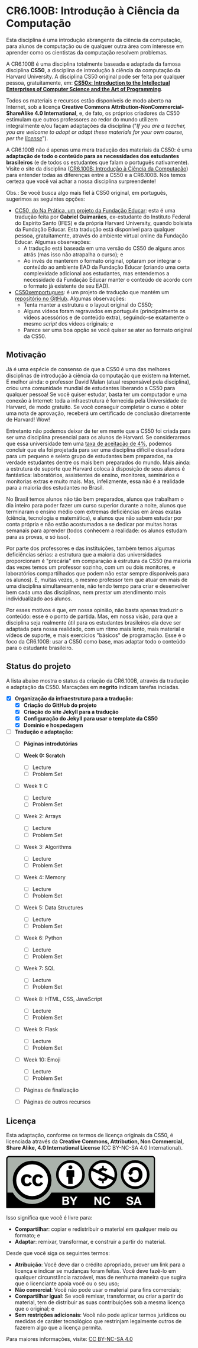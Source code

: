 # CR6.100B: Introdução à Ciência da Computação

Esta disciplina é uma introdução abrangente da ciência da computação, para
alunos de computação ou de qualquer outra área com interesse em aprender como os
cientistas da computação resolvem problemas.

A CR6.100B é uma disciplina totalmente baseada e adaptada da famosa disciplina
**CS50**, a disciplina de introdução à ciência da computação da Harvard
University. A disciplina CS50 original pode ser feita por qualquer pessoa,
gratuitamente, em: [**CS50x: Introduction to the Intellectual Enterprises of
Computer Science and the Art of Programming**](https://cs50.harvard.edu/x/).

Todos os materiais e recursos estão disponíveis de modo aberto na Internet,
sob a licença **Creative Commons Attribution-NonCommercial-ShareAlike 4.0
International**, e, de fato, os próprios criadores da CS50 estimulam que outros
professores ao redor do mundo utilizem integralmente e/ou façam adaptações da
disciplina ("_If you are a teacher, you are welcome to adopt or adapt these
materials for your own course, per the
[license](https://cs50.harvard.edu/x/license)_").

A CR6.100B não é apenas uma mera tradução dos materiais da CS50: é uma
**adaptação de todo o conteúdo para as necessidades dos estudantes brasileiros**
(e de todos os estudantes que falam o português nativamente). Visite o site da
disciplina ([CR6.100B: Introdução à Ciência da
Computação](https://www.computacaoraiz.com.br/cr6100b)) para entender todas as
diferenças entre a CS50 e a CR6.100B. Nós temos certeza que você vai achar a
nossa disciplina surpreendente!

Obs.: Se você busca algo mais fiel à CS50 original, em português, sugerimos as
seguintes opções:

* [CC50, do Na Prática, um projeto da Fundação
  Educar](https://www.estudarfora.org.br/cursos/cc50/): esta é uma tradução
  feita por **Gabriel Guimarães**, ex-estudante do Instituto Federal do Espírito
  Santo (IFES) e da própria Harvard University, quando bolsista da Fundação
  Educar. Esta tradução está disponível para qualquer pessoa, gratuitamente,
  através do ambiente virtual online da Fundação Educar. Algumas observações:
    * A tradução está baseada em uma versão do CS50 de alguns anos atrás (mas
      isso não atrapalha o curso); e
    * Ao invés de manterem o formato original, optaram por integrar o conteúdo
      ao ambiente EAD da Fundação Educar (criando uma certa complexidade
      adicional aos estudantes, mas entendemos a necessidade da Fundação Educar
      manter o conteúdo de acordo com o formato já existente de seu EAD).
* [CS50xemportugues](https://cs50xemportugues.github.io/2023/): é um projeto
  de tradução que mantém um [repositório no
  GitHub](https://github.com/cs50xemportugues/). Algumas observações:
    * Tenta manter a estrutura e o layout original do CS50;
    * Alguns vídeos foram regravados em português (principalmente os vídeos
      acessórios e de conteúdo extra), seguindo-se exatamente o mesmo _script_
      dos vídeos originais; e
    * Parece ser uma boa opção se você quiser se ater ao formato original da
      CS50.


## Motivação
Já é uma espécie de consenso de que a CS50 é uma das melhores disciplinas de
introdução à ciência da computação que existem na Internet. E melhor ainda: o
professor David Malan (atual responsável pela disciplina), criou uma comunidade
mundial de estudantes liberando a CS50 para qualquer pessoa! Se você quiser
estudar, basta ter um computador e uma conexão à Internet: toda a infraestrutura
é fornecida pela Universidade de Harvard, de modo gratuito. Se você conseguir
completar o curso e obter uma nota de aprovação, receberá um certificado de
conclusão diretamente de Harvard! Wow!

Entretanto não podemos deixar de ter em mente que a CS50 foi criada para ser uma
disciplina presencial para os alunos de Harvard. Se considerarmos que essa
universidade tem uma [taxa de aceitação de
4%](https://www.usnews.com/best-colleges/harvard-university-2155/applying),
podemos concluir que ela foi projetada para ser uma disciplina difícil e
desafiadora para um pequeno e seleto grupo de estudantes bem preparados, na
verdade estudantes dentre os mais bem preparados do mundo. Mais ainda: a
estrutura de suporte que Harvard coloca à disposição de seus alunos é
fantástica: laboratórios, assistentes de ensino, monitores, seminários e
monitorias extras e muito mais. Mas, infelizmente, essa não é a realidade para a
maioria dos estudantes no Brasil.

No Brasil temos alunos não tão bem preparados, alunos que trabalham o dia
inteiro para poder fazer um curso superior durante a noite, alunos que
terminaram o ensino médio com extremas deficiências em áreas exatas (ciência,
tecnologia e matemática), e alunos que não sabem estudar por conta própria e não
estão acostumados a se dedicar por muitas horas semanais para aprender (todos
conhecem a realidade: os alunos estudam para as provas, e só isso).

Por parte dos professores e das instituições, também temos algumas deficiências
sérias: a estrutura que a maioria das universidades proporcionam é "precária" em
comparação à estrutura da CS50 (na maioria das vezes temos um professor sozinho,
com um ou dois monitores, e laboratórios compartilhados que podem não estar
sempre disponíveis para os alunos). E, muitas vezes, o mesmo professor tem que
atuar em mais de uma disciplina simultaneamente, não tendo tempo para criar e
desenvolver bem cada uma das disciplinas, nem prestar um atendimento mais
individualizado aos alunos.

Por esses motivos é que, em nossa opinião, não basta apenas traduzir o conteúdo:
esse é o ponto de partida. Mas, em nossa visão, para que a disciplina seja
realmente útil para os estudantes brasileiros ela deve ser adaptada para nossa
realidade, com um ritmo mais lento, mais material e vídeos de suporte, e mais
exercícios "básicos" de programação. Esse é o foco da CR6.100B: usar a CS50 como
base, mas adaptar todo o conteúdo para o estudante brasileiro.


## Status do projeto
A lista abaixo mostra o status da criação da CR6.100B, através da tradução e
adaptação da CS50. Marcações em **negrito** indicam tarefas inciadas.

- [x] **Organização da infraestrutura para a tradução:**
  - [x] **Criação do GitHub do projeto**
  - [x] **Criação do site Jekyll para a tradução**
  - [x] **Configuração do Jekyll para usar o template da CS50**
  - [x] **Domínio e hospedagem**

- [ ] **Tradução e adaptação:**
  - [ ] **Páginas introdutórias**
  - [ ] **Week 0: Scratch**
    - [ ] Lecture
    - [ ] Problem Set
  - [ ] Week 1: C
    - [ ] Lecture
    - [ ] Problem Set
  - [ ] Week 2: Arrays
    - [ ] Lecture
    - [ ] Problem Set
  - [ ] Week 3: Algorithms
    - [ ] Lecture
    - [ ] Problem Set
  - [ ] Week 4: Memory
    - [ ] Lecture
    - [ ] Problem Set
  - [ ] Week 5: Data Structures
    - [ ] Lecture
    - [ ] Problem Set
  - [ ] Week 6: Python
    - [ ] Lecture
    - [ ] Problem Set
  - [ ] Week 7: SQL
    - [ ] Lecture
    - [ ] Problem Set
  - [ ] Week 8: HTML, CSS, JavaScript
    - [ ] Lecture
    - [ ] Problem Set
  - [ ] Week 9: Flask
    - [ ] Lecture
    - [ ] Problem Set
  - [ ] Week 10: Emoji
    - [ ] Lecture
    - [ ] Problem Set
  - [ ] Páginas de finalização
  - [ ] Páginas de outros recursos


## Licença
Esta adaptação, conforme os termos de licença originais da CS50, é licenciada
através da **Creative Commons, Attribution, Non Commercial, Share Alike, 4.0
International License** (CC BY-NC-SA 4.0 International).

![CC BY-NC-SA 4.0](https://raw.githubusercontent.com/computacaoraiz/cr6.100b/master/imagens/cc-by-nc-sa.png)

Isso significa que você é livre para:

* **Compartilhar**: copiar e redistribuir o material em qualquer meio ou
  formato; e
* **Adaptar**: remixar, transformar, e construir a partir do material.

Desde que você siga os seguintes termos:

* **Atribuição**: Você deve dar o crédito apropriado, prover um link para a
  licença e indicar se mudanças foram feitas. Você deve fazê-lo em qualquer
  circunstância razoável, mas de nenhuma maneira que sugira que o licenciante
  apoia você ou o seu uso;
* **Não comercial**: Você não pode usar o material para fins comerciais;
* **Compartilhar igual**: Se você remixar, transformar, ou criar a partir do
  material, tem de distribuir as suas contribuições sob a mesma licença que o
  original; e
* **Sem restrições adicionais**: Você não pode aplicar termos jurídicos ou
  medidas de caráter tecnológico que restrinjam legalmente outros de fazerem
  algo que a licença permita.

Para maiores informações, visite:
[CC BY-NC-SA 4.0](https://creativecommons.org/licenses/by-nc-sa/4.0/)
